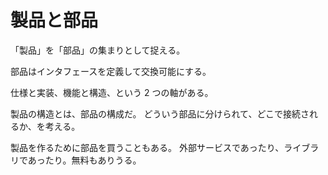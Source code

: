 # 製品と部品

「製品」を「部品」の集まりとして捉える。

部品はインタフェースを定義して交換可能にする。

仕様と実装、機能と構造、という 2 つの軸がある。

製品の構造とは、部品の構成だ。
どういう部品に分けられて、どこで接続されるか、を考える。

製品を作るために部品を買うこともある。
外部サービスであったり、ライブラリであったり。無料もありうる。
